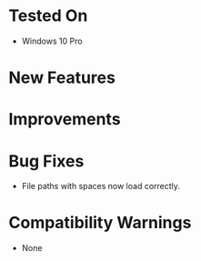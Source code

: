 # Tested On
* Windows 10 Pro

# New Features


# Improvements


# Bug Fixes
* File paths with spaces now load correctly.



# Compatibility Warnings
* None